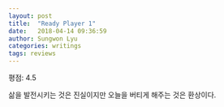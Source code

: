 ```yaml
---
layout: post
title:  "Ready Player 1"
date:   2018-04-14 09:36:59
author: Sungwon Lyu
categories: writings
tags: reviews
---
```

평점: 4.5

삶을 발전시키는 것은 진실이지만 오늘을 버티게 해주는 것은 환상이다.
